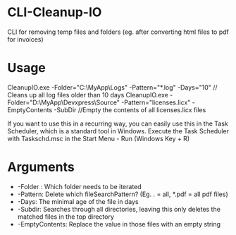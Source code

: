 CLI-Cleanup-IO
==============

CLI for removing temp files and folders (eg. after converting html files to pdf for invoices)


Usage
=====

CleanupIO.exe -Folder="C:\MyApp\Logs" -Pattern="*.log" -Days="10" // Cleans up all log files older than 10 days
CleanupIO.exe -Folder="D:\MyApp\Devxpress\Source" -Pattern="licenses.licx" -EmptyContents -SubDir //Empty the contents of all licenses.licx files

If you want to use this in a recurring way, you can easily use this in the Task Scheduler, which is a standard tool in Windows. Execute the Task Scheduler with Taskschd.msc in the Start Menu - Run (Windows Key + R)

Arguments 
=====

* -Folder : Which folder needs to be iterated
* -Pattern: Delete which fileSearchPattern? (Eg. *.* = all, *.pdf = all pdf files)
* -Days: The minimal age of the file in days
* -Subdir: Searches through all directories, leaving this only deletes the matched files in the top directory
* -EmptyContents: Replace the value in those files with an empty string

